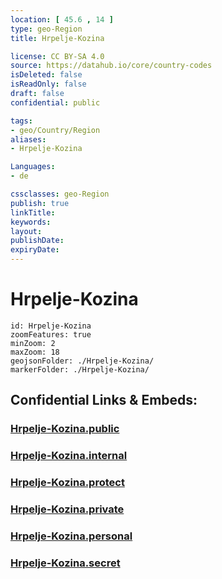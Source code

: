 ```yaml
---
location: [ 45.6 , 14 ] 
type: geo-Region
title: Hrpelje-Kozina

license: CC BY-SA 4.0
source: https://datahub.io/core/country-codes
isDeleted: false
isReadOnly: false
draft: false
confidential: public

tags:
- geo/Country/Region
aliases:
- Hrpelje-Kozina

Languages:
- de

cssclasses: geo-Region
publish: true
linkTitle: 
keywords: 
layout: 
publishDate: 
expiryDate: 
---
```


# Hrpelje-Kozina

```leaflet
id: Hrpelje-Kozina
zoomFeatures: true 
minZoom: 2 
maxZoom: 18
geojsonFolder: ./Hrpelje-Kozina/
markerFolder: ./Hrpelje-Kozina/
```


## Confidential Links & Embeds: 

### [Hrpelje-Kozina.public](/_public/\Earth\Continent\Europe\Europe~Central\Slovenia\Regions~Slovenia\Obalno-kraška\counties~Obalno-kraškaHrpelje-Kozina.public.md) 

### [Hrpelje-Kozina.internal](/_internal/\Earth\Continent\Europe\Europe~Central\Slovenia\Regions~Slovenia\Obalno-kraška\counties~Obalno-kraškaHrpelje-Kozina.internal.md) 

### [Hrpelje-Kozina.protect](/_protect/\Earth\Continent\Europe\Europe~Central\Slovenia\Regions~Slovenia\Obalno-kraška\counties~Obalno-kraškaHrpelje-Kozina.protect.md) 

### [Hrpelje-Kozina.private](/_private/\Earth\Continent\Europe\Europe~Central\Slovenia\Regions~Slovenia\Obalno-kraška\counties~Obalno-kraškaHrpelje-Kozina.private.md) 

### [Hrpelje-Kozina.personal](/_personal/\Earth\Continent\Europe\Europe~Central\Slovenia\Regions~Slovenia\Obalno-kraška\counties~Obalno-kraškaHrpelje-Kozina.personal.md) 

### [Hrpelje-Kozina.secret](/_secret/\Earth\Continent\Europe\Europe~Central\Slovenia\Regions~Slovenia\Obalno-kraška\counties~Obalno-kraškaHrpelje-Kozina.secret.md)


